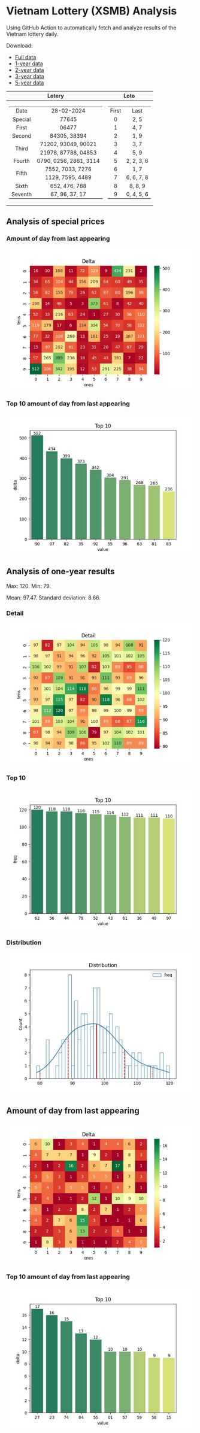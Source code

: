 # Vietnam Lottery (XSMB) Analysis

Using GitHub Action to automatically fetch and analyze results of the Vietnam lottery daily.

Download:

* [Full data](https://raw.githubusercontent.com/khiemdoan/vietnam-lottery-xsmb-analysis/main/results/xsmb.csv)
* [1-year data](https://raw.githubusercontent.com/khiemdoan/vietnam-lottery-xsmb-analysis/main/results/xsmb_1_year.csv)
* [2-year data](https://raw.githubusercontent.com/khiemdoan/vietnam-lottery-xsmb-analysis/main/results/xsmb_2_year.csv)
* [3-year data](https://raw.githubusercontent.com/khiemdoan/vietnam-lottery-xsmb-analysis/main/results/xsmb_3_year.csv)
* [5-year data](https://raw.githubusercontent.com/khiemdoan/vietnam-lottery-xsmb-analysis/main/results/xsmb_5_year.csv)

| Lotery      | Loto |
| :-----------: | :-----------: |
| <table><tr><td>Date</td><td>28-02-2024</td></tr><tr><td>Special</td><td>77645</td></tr><tr><td>First</td><td>06477</td></tr><tr><td>Second</td><td>84305, 38394</td></tr><tr><td rowspan="2">Third</td><td>71202, 93049, 90021</td></tr><tr><td>21978, 87788, 04853</td></tr><tr><td>Fourth</td><td>0790, 0256, 2861, 3114</td></tr><tr><td rowspan="2">Fifth</td><td>7552, 7033, 7276</td></tr><tr><td>1129, 7595, 4489</td></tr><tr><td>Sixth</td><td>652, 476, 788</td></tr><tr><td>Seventh</td><td>67, 96, 37, 17</td></tr></table> | <table><tr><td>First</td><td>Last</td></tr><tr><td>0</td><td>2, 5</td></tr><tr><td>1</td><td>4, 7</td></tr><tr><td>2</td><td>1, 9</td></tr><tr><td>3</td><td>3, 7</td></tr><tr><td>4</td><td>5, 9</td></tr><tr><td>5</td><td>2, 2, 3, 6</td></tr><tr><td>6</td><td>1, 7</td></tr><tr><td>7</td><td>6, 6, 7, 8</td></tr><tr><td>8</td><td>8, 8, 9</td></tr><tr><td>9</td><td>0, 4, 5, 6</td></tr></table> |


<h2>Analysis of special prices</h2>

<h3>Amount of day from last appearing</h3>

![Delta](images/special_delta.jpg)

<h3>Top 10 amount of day from last appearing</h3>

![Delta top 10](images/special_delta_top_10.jpg)

<h2>Analysis of one-year results</h2>

Max: 120. Min: 79.

Mean: 97.47. Standard deviation: 8.66.

<h3>Detail</h3>

![Detail](images/heatmap.jpg)

<h3>Top 10</h3>

![Top 10](images/top-10.jpg)

<h3>Distribution</h3>

![Distribution](images/distribution.jpg)

<h2>Amount of day from last appearing</h2>

![Delta](images/delta.jpg)

<h3>Top 10 amount of day from last appearing</h3>

![Delta top 10](images/delta_top_10.jpg)